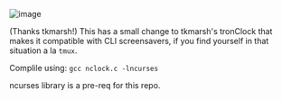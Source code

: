![image](https://user-images.githubusercontent.com/5031388/97772647-48333000-1b06-11eb-8e20-547068f76374.png)

(Thanks tkmarsh!)
This has a small change to tkmarsh's tronClock that makes it compatible with CLI screensavers, if you find yourself in that situation a la `tmux`.

Complile using:
`gcc nclock.c -lncurses`

ncurses library is a pre-req for this repo.
